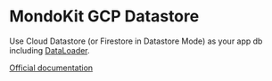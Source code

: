 # MondoKit GCP Datastore

Use Cloud Datastore (or Firestore in Datastore Mode) as your app db including [DataLoader](https://github.com/graphql/dataloader).

[Official documentation](https://mondokit.dev/packages/gcp-datastore.html)
